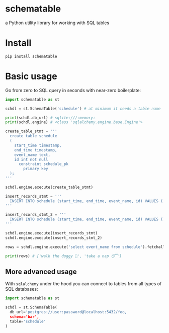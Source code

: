 # schematable

a Python utility library for working with SQL tables

# Install

```
pip install schematable
```

# Basic usage

Go from zero to SQL query in seconds with near-zero boilerplate:

```py
import schematable as st

schdl = st.SchemaTable('schedule') # at minimum it needs a table name 

print(schdl.db_url) # sqlite:///:memory:
print(schdl.engine) # <class 'sqlalchemy.engine.base.Engine'>

create_table_stmt = '''
  create table schedule
  (
    start_time timestamp,
    end_time timestamp,
    event_name text,
    id int not null
      constraint schedule_pk
        primary key
  );
'''

schdl.engine.execute(create_table_stmt)

insert_records_stmt = '''
  INSERT INTO schedule (start_time, end_time, event_name, id) VALUES ('1583531261000', '1583534865000', 'walk the doggy 🐶', 1);
'''

insert_records_stmt_2 = '''
  INSERT INTO schedule (start_time, end_time, event_name, id) VALUES ('1583708400000', '1583632800000', 'take a nap 😴', 2);
'''

schdl.engine.execute(insert_records_stmt)
schdl.engine.execute(insert_records_stmt_2)

rows = schdl.engine.execute('select event_name from schedule').fetchall()

print(rows) # ['walk the doggy 🐶', 'take a nap 😴']

```

## More advanced usage

With `sqlalchemy` under the hood you can connect to tables from all types of SQL databases:

```py
import schematable as st

schdl = st.SchemaTable(
  db_url='postgres://user:password@localhost:5432/foo,
  schema='bar',
  table='schedule'
)

```